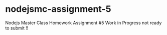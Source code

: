 # nodejsmc-assignment-5
Nodejs Master Class Homework Assignment #5
Work in Progress not ready to submit !!

